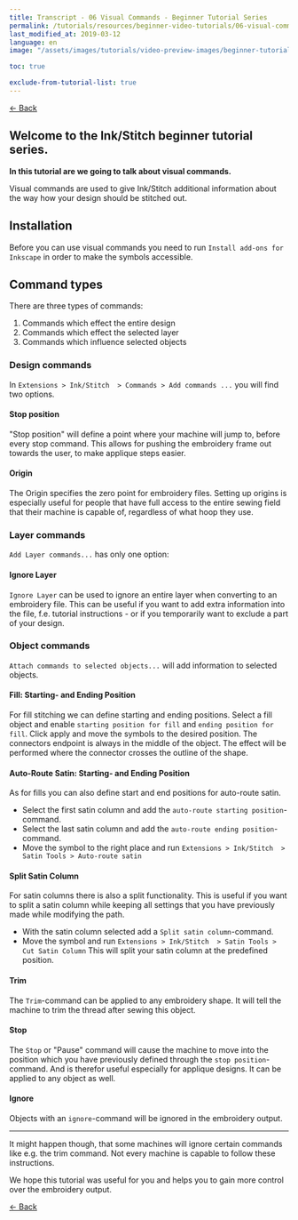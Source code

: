 ```yaml
---
title: Transcript - 06 Visual Commands - Beginner Tutorial Series
permalink: /tutorials/resources/beginner-video-tutorials/06-visual-commands-transcript
last_modified_at: 2019-03-12
language: en
image: "/assets/images/tutorials/video-preview-images/beginner-tutorial-series.png"

toc: true

exclude-from-tutorial-list: true
---
```

[← Back](/tutorials/resources/beginner-video-tutorials/)

## Welcome to the Ink/Stitch beginner tutorial series.

**In this tutorial are we going to talk about visual commands.**

Visual commands are used to give Ink/Stitch additional information about the way how your design should be stitched out.

## Installation

Before you can use visual commands you need to run `Install add-ons for Inkscape` in order to make the symbols accessible.


## Command types

There are three types of commands:

1. Commands which effect the entire design
2. Commands which effect the selected layer
3. Commands which influence selected objects

### Design commands

In `Extensions > Ink/Stitch  > Commands > Add commands ...` you will find two options.

#### Stop position

"Stop position" will define a point where your machine will jump to, before every stop command.
This allows for pushing the embroidery frame out towards the user, to make applique steps easier.

#### Origin

The Origin specifies the zero point for embroidery files.
Setting up origins is especially useful for people that have full access to the entire sewing field that their machine is capable of, regardless of what hoop they use.

### Layer commands

`Add Layer commands...` has only one option:

#### Ignore Layer

`Ignore Layer` can be used to ignore an entire layer when converting to an embroidery file.
This can be useful if you want to add extra information into the file, f.e. tutorial instructions - or if you temporarily want to exclude a part of your design.

### Object commands

`Attach commands to selected objects...` will add information to selected objects.

#### Fill: Starting- and Ending Position

For fill stitching we can define starting and ending positions. Select a fill object and enable `starting position for fill` and `ending position for fill`.
Click apply and move the symbols to the desired position.
The connectors endpoint is always in the middle of the object. The effect will be performed where the connector crosses the outline of the shape.

#### Auto-Route Satin: Starting- and Ending Position

As for fills you can also define start and end positions for auto-route satin.
* Select the first satin column and add the `auto-route starting position`-command.
* Select the last satin column and add the `auto-route ending position`-command.
* Move the symbol to the right place and run `Extensions > Ink/Stitch  > Satin Tools > Auto-route satin`

#### Split Satin Column

For satin columns there is also a split functionality.
This is useful if you want to split a satin column while keeping all settings that you have previously made while modifying the path.
* With the satin column selected add a `Split satin column`-command.
* Move the symbol and run `Extensions > Ink/Stitch  > Satin Tools > Cut Satin Column`
This will split your satin column at the predefined position.

#### Trim

The `Trim`-command can be applied to any embroidery shape.
It will tell the machine to trim the thread after sewing this object.

#### Stop

The `Stop` or "Pause" command will cause the machine to move into the position which you have previously defined through the `stop position`-command.
And is therefor useful especially for applique designs.
It can be applied to any object as well.

#### Ignore

Objects with an `ignore`-command will be ignored in the embroidery output.

---

It might happen though, that some machines will ignore certain commands like e.g. the trim command.
Not every machine is capable to follow these instructions.

We hope this tutorial was useful for you and helps you to gain more control over the embroidery output.

[← Back](/tutorials/resources/beginner-video-tutorials/)

